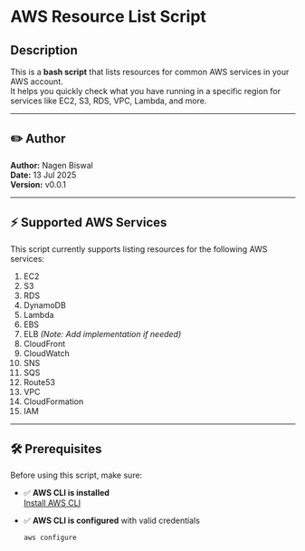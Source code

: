 # AWS Resource List Script

## Description

This is a **bash script** that lists resources for common AWS services in your AWS account.  
It helps you quickly check what you have running in a specific region for services like EC2, S3, RDS, VPC, Lambda, and more.

---

## ✏️ Author

**Author:** Nagen Biswal  
**Date:** 13 Jul 2025  
**Version:** v0.0.1

---

## ⚡ Supported AWS Services

This script currently supports listing resources for the following AWS services:

1. EC2  
2. S3  
3. RDS  
4. DynamoDB  
5. Lambda  
6. EBS  
7. ELB *(Note: Add implementation if needed)*  
8. CloudFront  
9. CloudWatch  
10. SNS  
11. SQS  
12. Route53  
13. VPC  
14. CloudFormation  
15. IAM

---

## 🛠️ Prerequisites

Before using this script, make sure:

- ✅ **AWS CLI is installed**  
  [Install AWS CLI](https://docs.aws.amazon.com/cli/latest/userguide/getting-started-install.html)

- ✅ **AWS CLI is configured** with valid credentials  
  ```bash
  aws configure

